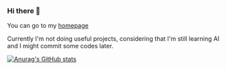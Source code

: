 ### Hi there 👋

You can go to my [homepage](https://dream-tentacle.github.io)

Currently I'm not doing useful projects, considering that I'm still learning AI and I might commit some codes later.

<!--
**dream-tentacle/dream-tentacle** is a ✨ _special_ ✨ repository because its `README.md` (this file) appears on your GitHub profile.

Here are some ideas to get you started:

- 🔭 I’m currently working on ...
- 🌱 I’m currently learning ...
- 👯 I’m looking to collaborate on ...
- 🤔 I’m looking for help with ...
- 💬 Ask me about ...
- 📫 How to reach me: ...
- 😄 Pronouns: ...
- ⚡ Fun fact: ...
-->

[![Anurag's GitHub stats](https://github-readme-stats.vercel.app/api?username=dream-tentacle&hide_title=true&count_private=true&show_icons=true&theme=transparent)](https://github.com/anuraghazra/github-readme-stats)
